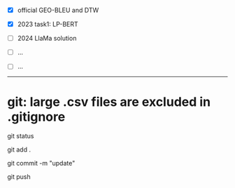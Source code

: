 - [x] official GEO-BLEU and DTW
- [x] 2023 task1: LP-BERT
- [ ] 2024 LlaMa solution
- [ ] ...
- [ ] ...





---
# git: large .csv files are excluded in .gitignore
git status

git add .

git commit -m "update"

git push